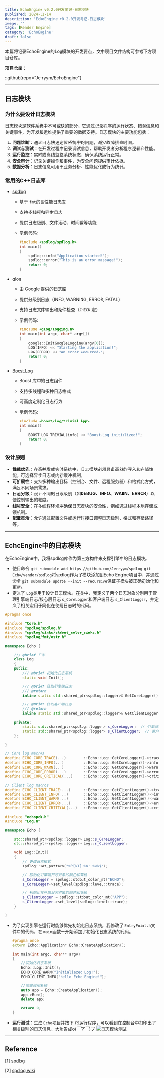 ```yaml
---
title: EchoEngine v0.2.0开发笔记-日志模块
published: 2024-11-14
description: 'EchoEngine v0.2.0开发笔记-日志模块'
image: ''
tags: [Render Engine]
category: 'EchoEngine'
draft: false
---
```

本篇将记录EchoEngine的Log模块的开发要点，文中项目文件结构可参考下方项目仓库。

**项目仓库：**

::github{repo="Jerryym/EchoEngine"}

---

## 日志模块

### 为什么要设计日志模块

日志模块是软件系统中不可或缺的部分，它通过记录程序的运行状态、错误信息和关键事件，为开发和运维提供了重要的数据支持。日志模块的主要功能包括：

1. **问题诊断**：通过日志快速定位系统中的问题，减少故障排查时间。
2. **调试与测试**：在开发过程中记录调试信息，帮助开发者分析程序逻辑和性能。
3. **运行监控**：实时或离线监控系统状态，确保系统运行正常。
4. **安全审计**：记录关键操作和事件，为安全问题提供审计依据。
5. **数据分析**：日志信息可用于业务分析、性能优化或行为统计。

### 常用的C++日志库

* [spdlog](https://github.com/gabime/spdlog)

  * 基于 `fmt`的高性能日志库
  * 支持多线程和异步日志
  * 提供日志级别、文件滚动、时间戳等功能
  * 示例代码:

    ```c++
    #include <spdlog/spdlog.h>
    int main() 
    {
        spdlog::info("Application started!");
        spdlog::error("This is an error message!");
        return 0;
    }
    ```
* [glog](https://github.com/google/glog)

  * 由 Google 提供的日志库
  * 提供分级别日志（INFO, WARNING, ERROR, FATAL）
  * 支持日志文件输出和条件检查（`CHECK` 宏）
  * 示例代码:

    ```c++
    #include <glog/logging.h>
    int main(int argc, char* argv[]) 
    {
        google::InitGoogleLogging(argv[0]);
        LOG(INFO) << "Starting the application!";
        LOG(ERROR) << "An error occurred.";
        return 0;
    }
    ```
* [Boost.Log](https://github.com/boostorg/log)

  * Boost 库中的日志组件
  * 支持多线程和多种日志格式
  * 可高度定制化日志行为
  * 示例代码:

    ```c++
    #include <boost/log/trivial.hpp>
    int main() 
    {
        BOOST_LOG_TRIVIAL(info) << "Boost.Log initialized!";
        return 0;
    }
    ```

### 设计原则

* **性能优先**：在高并发或实时系统中，日志模块必须具备高效的写入和存储性能，可选择异步日志或内存缓冲机制。
* **可扩展性**：支持多种输出目标（控制台、文件、远程服务器）和格式化方式，满足不同场景需求。
* **日志分级**：设计不同的日志级别（如**DEBUG、INFO、WARN、ERROR**）以便控制输出的粒度。
* **线程安全**：在多线程环境中确保日志模块的安全性，例如通过线程本地存储或锁机制。
* **配置灵活**：允许通过配置文件或运行时接口调整日志级别、格式和存储路径等。

---

## EchoEngine中的日志模块

在EchoEngine中，我将spdlog库作为第三方构件来支撑引擎中的日志模块。

* 使用命令 `git submodule add https://github.com/Jerryym/spdlog.git Echo/vendor/spdlog`将spdlog作为子模块添加到Echo Engine项目中，并通过命令 `git submodule update --init --recursive`保证子模块被正确初始化和更新。
* 定义了 `Log`类用于设计日志模块。在类中，我定义了两个日志对象分别用于管理引擎端日志/核心层日志 `s_CoreLogger`和客户端日志 `s_ClientLogger`，并定义了相关宏用于简化在使用日志时的代码。

```c++
#pragma once

#include "Core.h"
#include "spdlog/spdlog.h"
#include "spdlog/sinks/stdout_color_sinks.h"
#include "spdlog/fmt/ostr.h"

namespace Echo {

    /// @brief 日志
    class Log
    {
    public:
        /// @brief 初始化日志系统
        static void Init();

        /// @brief 获取引擎端日志
        /// @return 
        inline static std::shared_ptr<spdlog::logger>& GetCoreLogger() { return s_CoreLogger; }

        /// @brief 获取客户端日志
        /// @return 
        inline static std::shared_ptr<spdlog::logger>& GetClientLogger() { return s_ClientLogger; }

    private:
        static std::shared_ptr<spdlog::logger> s_CoreLogger;  // 引擎端日志对象(智能指针)
        static std::shared_ptr<spdlog::logger> s_ClientLogger;  // 客户端日志对象(智能指针)
    };

}

// Core log macros
#define ECHO_CORE_TRACE(...)        ::Echo::Log::GetCoreLogger()->trace(__VA_ARGS__)
#define ECHO_CORE_INFO(...)         ::Echo::Log::GetCoreLogger()->info(__VA_ARGS__)
#define ECHO_CORE_WARN(...)         ::Echo::Log::GetCoreLogger()->warn(__VA_ARGS__)
#define ECHO_CORE_ERROR(...)        ::Echo::Log::GetCoreLogger()->error(__VA_ARGS__)
#define ECHO_CORE_CRITICAL(...)     ::Echo::Log::GetCoreLogger()->critical(__VA_ARGS__)

// Client log macros
#define ECHO_CLIENT_TRACE(...)      ::Echo::Log::GetClientLogger()->trace(__VA_ARGS__)
#define ECHO_CLIENT_INFO(...)       ::Echo::Log::GetClientLogger()->info(__VA_ARGS__)
#define ECHO_CLIENT_WARN(...)       ::Echo::Log::GetClientLogger()->warn(__VA_ARGS__)
#define ECHO_CLIENT_ERROR(...)      ::Echo::Log::GetClientLogger()->error(__VA_ARGS__)
#define ECHO_CLIENT_CRITICAL(...)   ::Echo::Log::GetClientLogger()->critical(__VA_ARGS__)
```

```c++
#include "echopch.h"
#include "Log.h"

namespace Echo {

    std::shared_ptr<spdlog::logger> Log::s_CoreLogger;
    std::shared_ptr<spdlog::logger> Log::s_ClientLogger;

    void Log::Init()
    {
        // 更改日志模式
        spdlog::set_pattern("%^[%T] %n: %v%$");

        // 初始化引擎端日志对象的颜色和等级
        s_CoreLogger = spdlog::stdout_color_mt("ECHO");
        s_CoreLogger->set_level(spdlog::level::trace);

        // 初始化客户端日志对象的颜色和等级
        s_ClientLogger = spdlog::stdout_color_mt("APP");
        s_ClientLogger->set_level(spdlog::level::trace);
    }

}

```

* 为了实现引擎在运行时能够优先初始化日志系统，我修改了 `EntryPoint.h`文件中的代码，在 `main`函数一开始添加了初始化日志系统的代码。

  ```cpp
  #pragma once
  extern Echo::Application* Echo::CreateApplication();

  int main(int argc, char** argv)
  {
      //初始化日志系统
      Echo::Log::Init();
      ECHO_CORE_WARN("Initialiazed Log!");
      ECHO_CLIENT_INFO("Hello Echo Engine!");

      //创建应用系统
      auto app = Echo::CreateApplication();
      app->Run();
      delete app;

      return 0;
  }
  ```
* **运行测试**：生成 `Echo`项目并按下 `F5`运行程序，可以看到在控制台中打印出了相关级别的日志信息，大功告成o(*￣▽￣*)ブ
  ![日志模块测试](./日志模块/Log模块测试.png)

---

## Reference

[1] [spdlog](https://github.com/gabime/spdlog)

[2] [spdlog wiki](https://github.com/gabime/spdlog/wiki)
